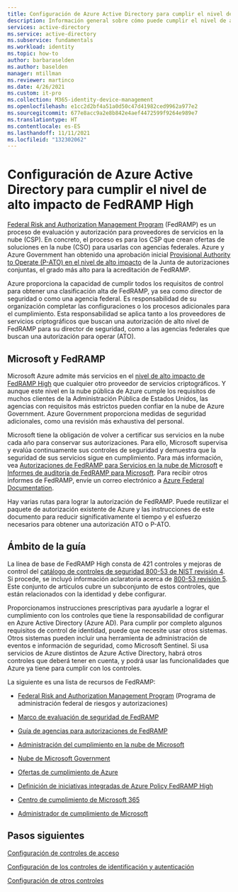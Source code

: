 ```yaml
---
title: Configuración de Azure Active Directory para cumplir el nivel de alto impacto de FedRAMP High
description: Información general sobre cómo puede cumplir el nivel de alto impacto de FedRAMP High para su organización mediante Azure Active Directory.
services: active-directory
ms.service: active-directory
ms.subservice: fundamentals
ms.workload: identity
ms.topic: how-to
author: barbaraselden
ms.author: baselden
manager: mtillman
ms.reviewer: martinco
ms.date: 4/26/2021
ms.custom: it-pro
ms.collection: M365-identity-device-management
ms.openlocfilehash: e1cc2d2bf4a51a0d50c47d41982ced9962a977e2
ms.sourcegitcommit: 677e8acc9a2e8b842e4aef4472599f9264e989e7
ms.translationtype: HT
ms.contentlocale: es-ES
ms.lasthandoff: 11/11/2021
ms.locfileid: "132302062"
---
```

# <a name="configure-azure-active-directory-to-meet-fedramp-high-impact-level"></a>Configuración de Azure Active Directory para cumplir el nivel de alto impacto de FedRAMP High

[Federal Risk and Authorization Management Program](https://www.fedramp.gov/) (FedRAMP) es un proceso de evaluación y autorización para proveedores de servicios en la nube (CSP). En concreto, el proceso es para los CSP que crean ofertas de soluciones en la nube (CSO) para usarlas con agencias federales. Azure y Azure Government han obtenido una aprobación inicial [Provisional Authority to Operate (P-ATO) en el nivel de alto impacto](/compliance/regulatory/offering-fedramp) de la Junta de autorizaciones conjuntas, el grado más alto para la acreditación de FedRAMP.

Azure proporciona la capacidad de cumplir todos los requisitos de control para obtener una clasificación alta de FedRAMP, ya sea como director de seguridad o como una agencia federal. Es responsabilidad de su organización completar las configuraciones o los procesos adicionales para el cumplimiento. Esta responsabilidad se aplica tanto a los proveedores de servicios criptográficos que buscan una autorización de alto nivel de FedRAMP para su director de seguridad, como a las agencias federales que buscan una autorización para operar (ATO). 

## <a name="microsoft-and-fedramp"></a>Microsoft y FedRAMP 

Microsoft Azure admite más servicios en el [nivel de alto impacto de FedRAMP High](../../azure-government/compliance/azure-services-in-fedramp-auditscope.md) que cualquier otro proveedor de servicios criptográficos. Y aunque este nivel en la nube pública de Azure cumple los requisitos de muchos clientes de la Administración Pública de Estados Unidos, las agencias con requisitos más estrictos pueden confiar en la nube de Azure Government. Azure Government proporciona medidas de seguridad adicionales, como una revisión más exhaustiva del personal. 

Microsoft tiene la obligación de volver a certificar sus servicios en la nube cada año para conservar sus autorizaciones. Para ello, Microsoft supervisa y evalúa continuamente sus controles de seguridad y demuestra que la seguridad de sus servicios sigue en cumplimiento. Para más información, vea [Autorizaciones de FedRAMP para Servicios en la nube de Microsoft](https://marketplace.fedramp.gov/) e [Informes de auditoría de FedRAMP para Microsoft](https://aka.ms/MicrosoftFedRAMPAuditDocuments). Para recibir otros informes de FedRAMP, envíe un correo electrónico a [Azure Federal Documentation](mailto:AzFedDoc@microsoft.com).

Hay varias rutas para lograr la autorización de FedRAMP. Puede reutilizar el paquete de autorización existente de Azure y las instrucciones de este documento para reducir significativamente el tiempo y el esfuerzo necesarios para obtener una autorización ATO o P-ATO. 

## <a name="scope-of-guidance"></a>Ámbito de la guía

La línea de base de FedRAMP High consta de 421 controles y mejoras de control del [catálogo de controles de seguridad 800-53 de NIST revisión 4](https://csrc.nist.gov/publications/detail/sp/800-53/rev-4/final). Si procede, se incluyó información aclaratoria acerca de [800-53 revisión 5](https://csrc.nist.gov/publications/detail/sp/800-53/rev-5/final). Este conjunto de artículos cubre un subconjunto de estos controles, que están relacionados con la identidad y debe configurar. 

Proporcionamos instrucciones prescriptivas para ayudarle a lograr el cumplimiento con los controles que tiene la responsabilidad de configurar en Azure Active Directory (Azure AD). Para cumplir por completo algunos requisitos de control de identidad, puede que necesite usar otros sistemas. Otros sistemas pueden incluir una herramienta de administración de eventos e información de seguridad, como Microsoft Sentinel. Si usa servicios de Azure distintos de Azure Active Directory, habrá otros controles que deberá tener en cuenta, y podrá usar las funcionalidades que Azure ya tiene para cumplir con los controles.

La siguiente es una lista de recursos de FedRAMP:

* [Federal Risk and Authorization Management Program](https://www.fedramp.gov/) (Programa de administración federal de riesgos y autorizaciones)

* [Marco de evaluación de seguridad de FedRAMP](https://www.fedramp.gov/assets/resources/documents/FedRAMP_Security_Assessment_Framework.pdf)

* [Guía de agencias para autorizaciones de FedRAMP](https://www.fedramp.gov/assets/resources/documents/Agency_Guide_for_Reuse_of_FedRAMP_Authorizations.pdf)

* [Administración del cumplimiento en la nube de Microsoft](https://www.microsoft.com/trustcenter/common-controls-hub)

* [Nube de Microsoft Government](https://go.microsoft.com/fwlink/p/?linkid=2087246)

* [Ofertas de cumplimiento de Azure](https://aka.ms/azurecompliance)

* [Definición de iniciativas integradas de Azure Policy FedRAMP High](../../governance/policy/samples/fedramp-high.md)

* [Centro de cumplimiento de Microsoft 365](/microsoft-365/compliance/microsoft-365-compliance-center)

* [Administrador de cumplimiento de Microsoft](/microsoft-365/compliance/compliance-manager)

## <a name="next-steps"></a>Pasos siguientes

[Configuración de controles de acceso](fedramp-access-controls.md)

[Configuración de los controles de identificación y autenticación](fedramp-identification-and-authentication-controls.md)

[Configuración de otros controles](fedramp-other-controls.md)
